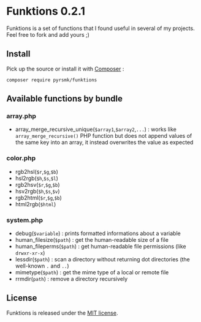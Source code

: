 Funktions 0.2.1
===============

Funktions is a set of functions that I found useful in several of my projects. Feel free to fork and add yours ;)

Install
-------

Pick up the source or install it with [Composer](https://getcomposer.org/) :

```
composer require pyrsmk/funktions
```

Available functions by bundle
-----------------------------

### array.php
- array\_merge\_recursive_unique(`$array1`,`$array2`,`...`) : works like `array_merge_recursive()` PHP function but does not append values of the same key into an array, it instead overwrites the value as expected

### color.php
- rgb2hsl(`$r`,`$g`,`$b`)
- hsl2rgb(`$h`,`$s`,`$l`)
- rgb2hsv(`$r`,`$g`,`$b`)
- hsv2rgb(`$h`,`$s`,`$v`)
- rgb2html(`$r`,`$g`,`$b`)
- html2rgb(`$html`)

### system.php
- debug(`$variable`) : prints formatted informations about a variable
- human_filesize(`$path`) : get the human-readable size of a file
- human_fileperms(`$path`) : get human-readable file permissions (like `drwxr-xr-x`)
- lessdir(`$path`) : scan a directory without returning dot directories (the well-known `.` and `..`)
- mimetype(`$path`) : get the mime type of a local or remote file
- rrmdir(`path`) : remove a directory recursively

License
-------

Funktions is released under the [MIT license](http://dreamysource.mit-license.org).